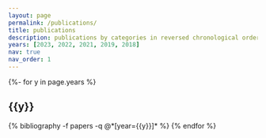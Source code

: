 ```yaml
---
layout: page
permalink: /publications/
title: publications
description: publications by categories in reversed chronological order. 
years: [2023, 2022, 2021, 2019, 2018]
nav: true
nav_order: 1
---
```

<!-- _pages/publications.md -->
<div class="publications">

{%- for y in page.years %}
  <h2 class="year">{{y}}</h2>
  {% bibliography -f papers -q @*[year={{y}}]* %}
{% endfor %}

</div>
